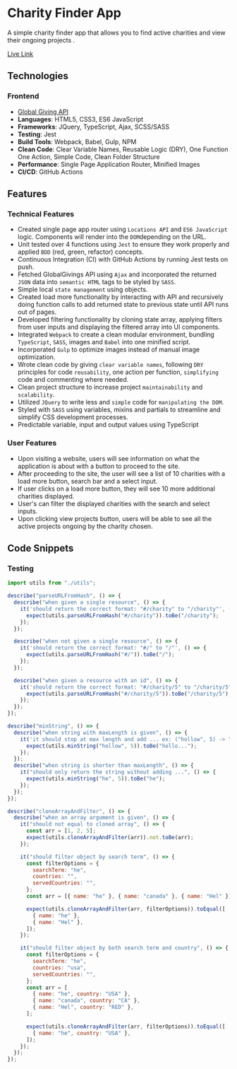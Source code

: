 # Charity Finder App
A simple charity finder app that allows you to find active charities and view their ongoing projects .

[Live Link](https://charity-finder-app.netlify.app/)

## Technologies

### Frontend
* [Global Giving API](https://www.globalgiving.org/api/)
* **Languages**: HTML5, CSS3, ES6 JavaScript
* **Frameworks**: JQuery, TypeScript, Ajax, SCSS/SASS
* **Testing**: Jest
* **Build Tools**: Webpack, Babel, Gulp, NPM
* **Clean Code**: Clear Variable Names, Reusable Logic (DRY), One Function One Action, Simple Code, Clean Folder Structure
* **Performance**: Single Page Application Router, Minified Images
* **CI/CD**: GitHub Actions

## Features

### Technical Features

*  Created single page app router using `Locations API` and `ES6 JavaScript` logic. Components will render into the `DOM`depending on the URL.
*  Unit tested over 4 functions using `Jest` to ensure they work properly and applied `BDD` (red, green, refactor) concepts.
*  Continuous Integration (CI) with GitHub Actions by running Jest tests on push.
*  Fetched GlobalGivings API using `Ajax` and incorporated the returned `JSON` data into `semantic HTML` tags to be styled by `SASS`.
*  Simple local `state management` using objects.
*  Created load more functionality by interacting with API and recursively doing function calls to add returned state to previous state until API runs out of pages.
*  Developed filtering functionality by cloning state array, applying filters from user inputs and displaying the filtered array into UI components.
*  Integrated `Webpack` to create a clean modular environment, bundling `TypeScript`, `SASS`, images and `Babel` into one minified script.
*  Incorporated `Gulp` to optimize images instead of manual image optimization.
*  Wrote clean code by giving `clear variable names`, following `DRY` principles for code `reusability`, one action per function, `simplifying` code and commenting where needed.
* Clean project structure to increase project `maintainability` and `scalability`.
* Utilized `JQuery` to write less and `simple` code for `manipulating the DOM`.
* Styled with `SASS` using variables, mixins and partials to streamline and simplify CSS development processes.
* Predictable variable, input and output values using TypeScript

### User Features

* Upon visiting a website, users will see information on what the application is about with a button to proceed to the site.
* After proceeding to the site, the user will see a list of 10 charities with a load more button, search bar and a select input.
* If user clicks on a load more button, they will see 10 more additional charities displayed.
* User's can filter the displayed charities with the search and select inputs.
* Upon clicking view projects button, users will be able to see all the active projects ongoing by the charity chosen.

## Code Snippets

### Testing

```javascript
import utils from "./utils";

describe("parseURLFromHash", () => {
  describe("when given a single resource", () => {
    it('should return the correct format: "#/charity" to "/charity"', () => {
      expect(utils.parseURLFromHash("#/charity")).toBe("/charity");
    });
  });

  describe("when not given a single resource", () => {
    it('should return the correct format: "#/" to "/"', () => {
      expect(utils.parseURLFromHash("#/")).toBe("/");
    });
  });

  describe("when given a resource with an id", () => {
    it('should return the correct format: "#/charity/5" to "/charity/5"', () => {
      expect(utils.parseURLFromHash("#/charity/5")).toBe("/charity/5");
    });
  });
});

describe("minString", () => {
  describe("when string with maxLength is given", () => {
    it('it should stop at max length and add ... ex: ("hollow", 5) -> "hollo..."', () => {
      expect(utils.minString("hollow", 5)).toBe("hollo...");
    });
  });
  describe("when string is shorter than maxLength", () => {
    it("should only return the string without adding ...", () => {
      expect(utils.minString("he", 5)).toBe("he");
    });
  });
});

describe("cloneArrayAndFilter", () => {
  describe("when an array argument is given", () => {
    it("should not equal to cloned array", () => {
      const arr = [1, 2, 5];
      expect(utils.cloneArrayAndFilter(arr)).not.toBe(arr);
    });

    it("should filter object by search term", () => {
      const filterOptions = {
        searchTerm: "he",
        countries: "",
        servedCountries: "",
      };
      const arr = [{ name: "he" }, { name: "canada" }, { name: "Hel" }];

      expect(utils.cloneArrayAndFilter(arr, filterOptions)).toEqual([
        { name: "he" },
        { name: "Hel" },
      ]);
    });

    it("should filter object by both search term and country", () => {
      const filterOptions = {
        searchTerm: "he",
        countries: "usa",
        servedCountries: "",
      };
      const arr = [
        { name: "he", country: "USA" },
        { name: "canada", country: "CA" },
        { name: "Hel", country: "RED" },
      ];

      expect(utils.cloneArrayAndFilter(arr, filterOptions)).toEqual([
        { name: "he", country: "USA" },
      ]);
    });
  });
});

```
